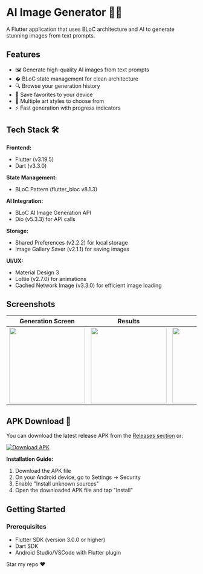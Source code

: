 #  AI Image Generator 🎨✨

A Flutter application that uses BLoC architecture and AI to generate stunning images from text prompts.

## Features

- 🖼️ Generate high-quality AI images from text prompts
- � BLoC state management for clean architecture
- 🔍 Browse your generation history
- 💾 Save favorites to your device
- 🎨 Multiple art styles to choose from
- ⚡ Fast generation with progress indicators

## Tech Stack 🛠️

**Frontend:**
- Flutter (v3.19.5)
- Dart (v3.3.0)

**State Management:**
- BLoC Pattern (flutter_bloc v8.1.3)

**AI Integration:**
- BLoC AI Image Generation API
- Dio (v5.3.3) for API calls

**Storage:**
- Shared Preferences (v2.2.2) for local storage
- Image Gallery Saver (v2.1.1) for saving images

**UI/UX:**
- Material Design 3
- Lottie (v2.7.0) for animations
- Cached Network Image (v3.3.0) for efficient image loading

## Screenshots
| Generation Screen | Results | Gallery |
|-------------------|---------|---------|
| <img src="screenshots/prompt_screen.png" width="200"> | <img src="screenshots/result_screen.png" width="200"> | <img src="screenshots/gallery_screen.png" width="200"> |

## APK Download 📲

You can download the latest release APK from the [Releases section](https://github.com/JASLEENKAURI3/ImageGenerator/releases) or:

[![Download APK](https://img.shields.io/badge/Download-APK-brightgreen?style=for-the-badge&logo=android)](https://github.com/JASLEENKAURI3/ImageGenerator/releases/download/v1.0.0/app-release.apk)

**Installation Guide:**
1. Download the APK file
2. On your Android device, go to Settings → Security
3. Enable "Install unknown sources"
4. Open the downloaded APK file and tap "Install"

## Getting Started

### Prerequisites
- Flutter SDK (version 3.0.0 or higher)
- Dart SDK
- Android Studio/VSCode with Flutter plugin

 Star my repo ❤️ 
